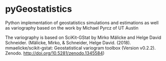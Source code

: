 # pyGeostatistics
Python implementation of geostatistics simulations and estimations as well as variography based on the work by Michael Pyrcz of UT Austin

The variography is based on SciKit-GStat by Mirko Mälicke and Helge David Schneider. (Mälicke, Mirko, & Schneider, Helge David. (2018). mmaelicke/scikit-gstat: Geostatistical variogram toolbox (Version v0.2.2). Zenodo. http://doi.org/10.5281/zenodo.1345584)
